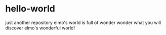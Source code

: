 # hello-world
just another repository
elmo's world is full of wonder wonder what you will discover
elmo's wonderful world!

